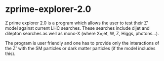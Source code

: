 # zprime-explorer-2.0

Z prime explorer 2.0 is a program which allows the user to test their Z' model against current LHC searches. These searches include dijet and dilepton searches as well as mono-X (where X=jet, W, Z, Higgs, photons...).

The program is user friendly and one has to provide only the interactions of the Z' with the SM particles or dark matter particles (if the model includes this).
